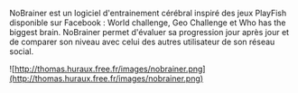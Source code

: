 NoBrainer est un logiciel d'entrainement cérébral inspiré des jeux PlayFish disponible sur Facebook : World challenge, Geo Challenge et Who has the biggest brain. NoBrainer permet d'évaluer sa progression jour après jour et de comparer son niveau avec celui des autres utilisateur de son réseau social.

![http://thomas.huraux.free.fr/images/nobrainer.png](http://thomas.huraux.free.fr/images/nobrainer.png)